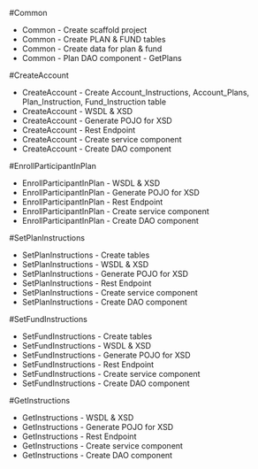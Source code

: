 #Common
* Common - Create scaffold project
* Common - Create PLAN & FUND tables
* Common - Create data for plan & fund
* Common - Plan DAO component - GetPlans

#CreateAccount
* CreateAccount - Create Account_Instructions, Account_Plans, Plan_Instruction, Fund_Instruction table
* CreateAccount - WSDL & XSD
* CreateAccount - Generate POJO for XSD
* CreateAccount - Rest Endpoint
* CreateAccount - Create service component
* CreateAccount - Create DAO component

#EnrollParticipantInPlan
* EnrollParticipantInPlan - WSDL & XSD
* EnrollParticipantInPlan - Generate POJO for XSD
* EnrollParticipantInPlan - Rest Endpoint
* EnrollParticipantInPlan - Create service component
* EnrollParticipantInPlan - Create DAO component

#SetPlanInstructions
* SetPlanInstructions - Create tables
* SetPlanInstructions - WSDL & XSD
* SetPlanInstructions - Generate POJO for XSD
* SetPlanInstructions - Rest Endpoint
* SetPlanInstructions - Create service component
* SetPlanInstructions - Create DAO component

#SetFundInstructions
* SetFundInstructions - Create tables
* SetFundInstructions - WSDL & XSD
* SetFundInstructions - Generate POJO for XSD
* SetFundInstructions - Rest Endpoint
* SetFundInstructions - Create service component
* SetFundInstructions - Create DAO component

#GetInstructions
* GetInstructions - WSDL & XSD
* GetInstructions - Generate POJO for XSD
* GetInstructions - Rest Endpoint
* GetInstructions - Create service component
* GetInstructions - Create DAO component

